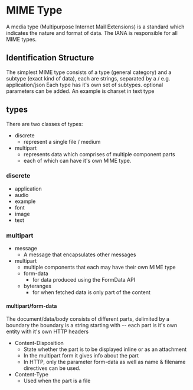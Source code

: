 # MIME Type

A media type (Multipurpose Internet Mail Extensions) is a standard which indicates the nature and format of data.
The IANA is responsible for all MIME types.

## Identification Structure

The simplest MIME type consists of a type (general category) and a subtype (exact kind of data), each are strings, separated by a /
e.g. application/json
Each type has it's own set of subtypes.
optional parameters can be added.
  An example is charset in text type


## types

There are two classes of types:

* discrete
  * represent a single file / medium
* multipart
  * represents data which comprises of multiple component parts
  * each of which can have it's own MIME type.

### discrete

* application
* audio
* example
* font
* image
* text

### multipart

* message
  * A message that encapsulates other messages
* multipart
  * multiple components that each may have their own MIME type
  * form-data
    * for data produced using the FormData API
  * byteranges
    * for when fetched data is only part of the content

#### multipart/form-data

The document/data/body consists of different parts, delimited by a boundary
the boundary is a string starting with --
each part is it's own entity with it's own HTTP headers
* Content-Disposition
  * State whether the part is to be displayed inline or as an attachment
  * In the multipart form it gives info about the part
  * In HTTP, only the parameter form-data as well as name & filename directives can be used.
* Content-Type
  * Used when the part is a file
